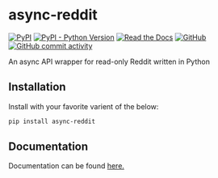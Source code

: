 # async-reddit

[![PyPI](https://img.shields.io/pypi/v/async-reddit)](https://pypi.org/project/async-reddit)
[![PyPI - Python Version](https://img.shields.io/pypi/pyversions/async-reddit)](https://pypi.org/project/async-reddit)
[![Read the Docs](https://img.shields.io/readthedocs/async-reddit)](https://async-reddit.rtfd.org)
[![GitHub](https://img.shields.io/github/license/Fyssion/async-reddit)](https://github.com/Fyssion/async-reddit/blob/master/LICENSE)
[![GitHub commit activity](https://img.shields.io/github/commit-activity/w/Fyssion/async-reddit)](https://github.com/Fyssion/async-reddit)

An async API wrapper for read-only Reddit written in Python

## Installation

Install with your favorite varient of the below:

```bash
pip install async-reddit
```

## Documentation

Documentation can be found [here.](https://async-reddit.readthedocs.io)
